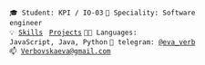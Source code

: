 <code>🎓 Student: KPI / IO-03</code>
<code>👷 Speciality: Software engineer</code><br>
<code>💡 [Skills](SKILLS.md)</code>
<code> [Projects](PROJECTS.md)</code>
<code>🧑‍💻 Languages: JavaScript, Java, Python</code>
<code>💬 telegram: [@eva_verb](https://t.me/eva_verb)</code><br>
<code>📫 [Verbovskaeva@gmail.com](Verbovskaeva@gmail.com)</code>
